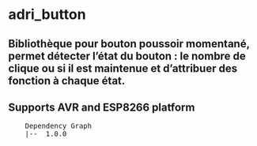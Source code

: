 # adri_button

## Bibliothèque pour bouton poussoir momentané, permet détecter l’état du bouton : le nombre de clique ou si il est maintenue et d’attribuer des fonction à chaque état.


## Supports AVR and ESP8266 platform

<pre>
    Dependency Graph
    |-- <adri_button> 1.0.0    
</pre>